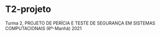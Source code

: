 # T2-projeto
Turma 2, PROJETO DE PERÍCIA E TESTE DE SEGURANÇA EM SISTEMAS COMPUTACIONAIS (6º-Manhã) 2021

